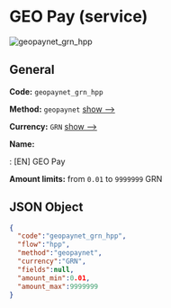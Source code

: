 
# GEO Pay (service) 
![geopaynet_grn_hpp](https://static.openfintech.io/payment_methods/geopaynet_grn_hpp/logo.svg?w=400&c=v0.59.26#w200)  

## General 
 
**Code:** `geopaynet_grn_hpp` 
 
**Method:** `geopaynet` 
 [show -->](/payment-methods/geopaynet/) 
 
**Currency:** `GRN` [show -->](/currencies/GRN/) 
 
**Name:** 
 
:	[EN] GEO Pay 
 
**Amount limits:** from `0.01` to `9999999` GRN 

## JSON Object 

```json
{
  "code":"geopaynet_grn_hpp",
  "flow":"hpp",
  "method":"geopaynet",
  "currency":"GRN",
  "fields":null,
  "amount_min":0.01,
  "amount_max":9999999
}
```  
